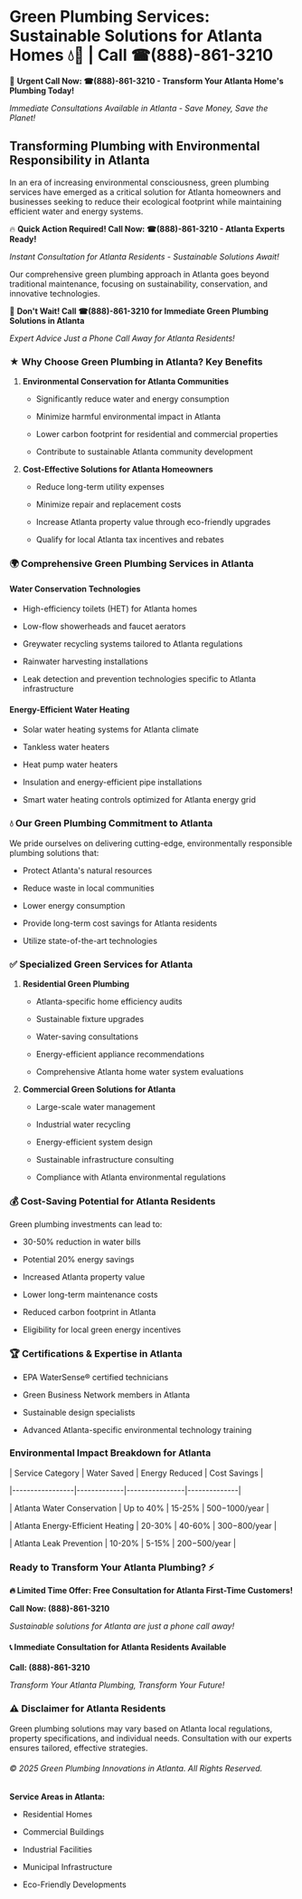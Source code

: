 # Green Plumbing Services: Sustainable Solutions for Atlanta Homes 💧🌿 | Call ☎(888)-861-3210

🚨 **Urgent Call Now: ☎(888)-861-3210 - Transform Your Atlanta Home's Plumbing Today!**
*Immediate Consultations Available in Atlanta - Save Money, Save the Planet!*

## Transforming Plumbing with Environmental Responsibility in Atlanta

In an era of increasing environmental consciousness, green plumbing services have emerged as a critical solution for Atlanta homeowners and businesses seeking to reduce their ecological footprint while maintaining efficient water and energy systems. 

🔥 **Quick Action Required! Call Now: ☎(888)-861-3210 - Atlanta Experts Ready!**
*Instant Consultation for Atlanta Residents - Sustainable Solutions Await!*

Our comprehensive green plumbing approach in Atlanta goes beyond traditional maintenance, focusing on sustainability, conservation, and innovative technologies.

🚨 **Don't Wait! Call ☎(888)-861-3210 for Immediate Green Plumbing Solutions in Atlanta**
*Expert Advice Just a Phone Call Away for Atlanta Residents!*

### ★ Why Choose Green Plumbing in Atlanta? Key Benefits

1. **Environmental Conservation for Atlanta Communities** 
   - Significantly reduce water and energy consumption
   - Minimize harmful environmental impact in Atlanta
   - Lower carbon footprint for residential and commercial properties
   - Contribute to sustainable Atlanta community development

2. **Cost-Effective Solutions for Atlanta Homeowners** 
   - Reduce long-term utility expenses
   - Minimize repair and replacement costs
   - Increase Atlanta property value through eco-friendly upgrades
   - Qualify for local Atlanta tax incentives and rebates

### 🌍 Comprehensive Green Plumbing Services in Atlanta

#### Water Conservation Technologies
- High-efficiency toilets (HET) for Atlanta homes
- Low-flow showerheads and faucet aerators
- Greywater recycling systems tailored to Atlanta regulations
- Rainwater harvesting installations
- Leak detection and prevention technologies specific to Atlanta infrastructure

#### Energy-Efficient Water Heating
- Solar water heating systems for Atlanta climate
- Tankless water heaters
- Heat pump water heaters
- Insulation and energy-efficient pipe installations
- Smart water heating controls optimized for Atlanta energy grid

### 💧 Our Green Plumbing Commitment to Atlanta

We pride ourselves on delivering cutting-edge, environmentally responsible plumbing solutions that:
- Protect Atlanta's natural resources
- Reduce waste in local communities
- Lower energy consumption
- Provide long-term cost savings for Atlanta residents
- Utilize state-of-the-art technologies

### ✅ Specialized Green Services for Atlanta

1. **Residential Green Plumbing**
   - Atlanta-specific home efficiency audits
   - Sustainable fixture upgrades
   - Water-saving consultations
   - Energy-efficient appliance recommendations
   - Comprehensive Atlanta home water system evaluations

2. **Commercial Green Solutions for Atlanta**
   - Large-scale water management
   - Industrial water recycling
   - Energy-efficient system design
   - Sustainable infrastructure consulting
   - Compliance with Atlanta environmental regulations

### 💰 Cost-Saving Potential for Atlanta Residents

Green plumbing investments can lead to:
- 30-50% reduction in water bills
- Potential 20% energy savings
- Increased Atlanta property value
- Lower long-term maintenance costs
- Reduced carbon footprint in Atlanta
- Eligibility for local green energy incentives

### 🏆 Certifications & Expertise in Atlanta

- EPA WaterSense® certified technicians
- Green Business Network members in Atlanta
- Sustainable design specialists
- Advanced Atlanta-specific environmental technology training

### Environmental Impact Breakdown for Atlanta

| Service Category | Water Saved | Energy Reduced | Cost Savings |
|-----------------|-------------|----------------|--------------|
| Atlanta Water Conservation | Up to 40% | 15-25% | $500-$1000/year |
| Atlanta Energy-Efficient Heating | 20-30% | 40-60% | $300-$800/year |
| Atlanta Leak Prevention | 10-20% | 5-15% | $200-$500/year |

### Ready to Transform Your Atlanta Plumbing? ⚡

**🔥 Limited Time Offer: Free Consultation for Atlanta First-Time Customers!**

**Call Now: (888)-861-3210**
*Sustainable solutions for Atlanta are just a phone call away!*

#### 📞 Immediate Consultation for Atlanta Residents Available

**Call: (888)-861-3210**
*Transform Your Atlanta Plumbing, Transform Your Future!*

### ⚠️ Disclaimer for Atlanta Residents

Green plumbing solutions may vary based on Atlanta local regulations, property specifications, and individual needs. Consultation with our experts ensures tailored, effective strategies.

###### © 2025 Green Plumbing Innovations in Atlanta. All Rights Reserved.

**Service Areas in Atlanta:** 
- Residential Homes
- Commercial Buildings
- Industrial Facilities
- Municipal Infrastructure
- Eco-Friendly Developments
